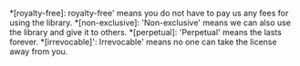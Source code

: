 *[royalty-free]: royalty-free' means you do not have to pay us any fees for using the library.
*[non-exclusive]: 'Non-exclusive' means we can also use the library and give it to others.
*[perpetual]: 'Perpetual' means the lasts forever.
*[irrevocable]': Irrevocable' means no one can take the license away from you.
